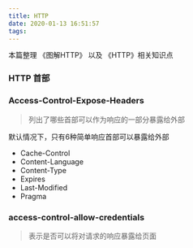```yaml
---
title: HTTP
date: 2020-01-13 16:51:57
tags:
---
```


本篇整理 《图解HTTP》 以及 《HTTP》相关知识点

### HTTP 首部

### Access-Control-Expose-Headers
> 列出了哪些首部可以作为响应的一部分暴露给外部

默认情况下，只有6种简单响应首部可以暴露给外部
- Cache-Control
- Content-Language
- Content-Type
- Expires
- Last-Modified
- Pragma


### access-control-allow-credentials
> 表示是否可以将对请求的响应暴露给页面